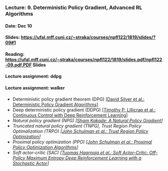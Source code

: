 ### Lecture: 9. Deterministic Policy Gradient, Advanced RL Algorithms
#### Date: Dec 10
#### Slides: https://ufal.mff.cuni.cz/~straka/courses/npfl122/1819/slides/?09#1
#### Reading: https://ufal.mff.cuni.cz/~straka/courses/npfl122/1819/slides.pdf/npfl122-09.pdf,PDF Slides
#### Lecture assignment: ddpg
#### Lecture assignment: walker

- Deterministic policy gradient theorem (DPG) [[David Silver et al.: Deterministic Policy Gradient Algorithms](http://proceedings.mlr.press/v32/silver14.pdf)]
- Deep deterministic policy gradient (DDPG) [[Timothy P. Lillicrap et al.: Continuous Control with Deep Reinforcement Learning](https://arxiv.org/abs/1509.02971)]
- *Natural policy gradient (NPG) [[Sham Kakade: A Natural Policy Gradient](https://papers.nips.cc/paper/2073-a-natural-policy-gradient.pdf)]*
- *Truncated natural policy gradient (TNPG), Trust Region Policy Optimalization (TRPO) [[John Schulman et al.: Trust Region Policy Optimization](https://arxiv.org/abs/1502.05477)]*
- *Proximal policy optimization (PPO) [[John Schulman et al.: Proximal Policy Optimization Algorithms](https://arxiv.org/abs/1707.06347)]*
- *Soft actor-critic (SAC) [[Tuomas Haarnoja et al.: Soft Actor-Critic: Off-Policy Maximum Entropy Deep Reinforcement Learning with a Stochastic Actor](https://arxiv.org/abs/1801.01290)]*
